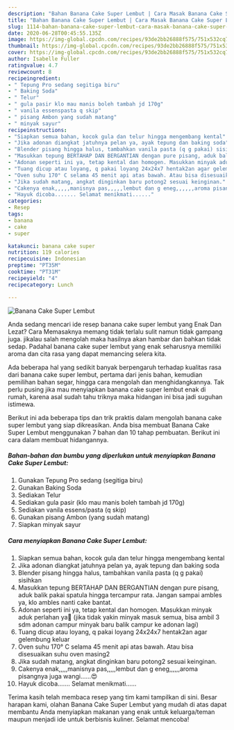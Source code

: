 ```yaml
---
description: "Bahan Banana Cake Super Lembut | Cara Masak Banana Cake Super Lembut Yang Sempurna"
title: "Bahan Banana Cake Super Lembut | Cara Masak Banana Cake Super Lembut Yang Sempurna"
slug: 1114-bahan-banana-cake-super-lembut-cara-masak-banana-cake-super-lembut-yang-sempurna
date: 2020-06-28T00:45:55.135Z
image: https://img-global.cpcdn.com/recipes/93de2bb26888f575/751x532cq70/banana-cake-super-lembut-foto-resep-utama.jpg
thumbnail: https://img-global.cpcdn.com/recipes/93de2bb26888f575/751x532cq70/banana-cake-super-lembut-foto-resep-utama.jpg
cover: https://img-global.cpcdn.com/recipes/93de2bb26888f575/751x532cq70/banana-cake-super-lembut-foto-resep-utama.jpg
author: Isabelle Fuller
ratingvalue: 4.7
reviewcount: 8
recipeingredient:
- " Tepung Pro sedang segitiga biru"
- " Baking Soda"
- " Telur"
- " gula pasir klo mau manis boleh tambah jd 170g"
- " vanila essenspasta q skip"
- " pisang Ambon yang sudah matang"
- " minyak sayur"
recipeinstructions:
- "Siapkan semua bahan, kocok gula dan telur hingga mengembang kental"
- "Jika adonan diangkat jatuhnya pelan ya, ayak tepung dan baking soda"
- "Blender pisang hingga halus, tambahkan vanila pasta (q g pakai) sisihkan"
- "Masukkan tepung BERTAHAP DAN BERGANTIAN dengan pure pisang, aduk balik pakai spatula hingga tercampur rata. Jangan sampai ambles ya, klo ambles nanti cake bantat."
- "Adonan seperti ini ya, tetap kental dan homogen. Masukkan minyak aduk perlahan ya🤗 (jika tidak yakin minyak masuk semua, bisa ambil 3 sdm adonan campur minyak baru balik campur ke adonan lagi)"
- "Tuang dicup atau loyang, q pakai loyang 24x24x7 hentak2an agar gelembung keluar"
- "Oven suhu 170° C selama 45 menit api atas bawah. Atau bisa disesuaikan suhu oven masing2"
- "Jika sudah matang, angkat dinginkan baru potong2 sesuai keinginan."
- "Cakenya enak,,,,,manisnya pas,,,,,lembut dan g eneg,,,,,,aroma pisangnya juga wangi......😍"
- "Hayuk dicoba....... Selamat menikmati......"
categories:
- Resep
tags:
- banana
- cake
- super

katakunci: banana cake super 
nutrition: 119 calories
recipecuisine: Indonesian
preptime: "PT35M"
cooktime: "PT31M"
recipeyield: "4"
recipecategory: Lunch

---
```



![Banana Cake Super Lembut](https://img-global.cpcdn.com/recipes/93de2bb26888f575/751x532cq70/banana-cake-super-lembut-foto-resep-utama.jpg)

Anda sedang mencari ide resep banana cake super lembut yang Enak Dan Lezat? Cara Memasaknya memang tidak terlalu sulit namun tidak gampang juga. jikalau salah mengolah maka hasilnya akan hambar dan bahkan tidak sedap. Padahal banana cake super lembut yang enak seharusnya memiliki aroma dan cita rasa yang dapat memancing selera kita.

Ada beberapa hal yang sedikit banyak berpengaruh terhadap kualitas rasa dari banana cake super lembut, pertama dari jenis bahan, kemudian pemilihan bahan segar, hingga cara mengolah dan menghidangkannya. Tak perlu pusing jika mau menyiapkan banana cake super lembut enak di rumah, karena asal sudah tahu triknya maka hidangan ini bisa jadi suguhan istimewa.




Berikut ini ada beberapa tips dan trik praktis dalam mengolah banana cake super lembut yang siap dikreasikan. Anda bisa membuat Banana Cake Super Lembut menggunakan 7 bahan dan 10 tahap pembuatan. Berikut ini cara dalam membuat hidangannya.

<!--inarticleads1-->

##### Bahan-bahan dan bumbu yang diperlukan untuk menyiapkan Banana Cake Super Lembut:

1. Gunakan  Tepung Pro sedang (segitiga biru)
1. Gunakan  Baking Soda
1. Sediakan  Telur
1. Sediakan  gula pasir (klo mau manis boleh tambah jd 170g)
1. Sediakan  vanila essens/pasta (q skip)
1. Gunakan  pisang Ambon (yang sudah matang)
1. Siapkan  minyak sayur




<!--inarticleads2-->

##### Cara menyiapkan Banana Cake Super Lembut:

1. Siapkan semua bahan, kocok gula dan telur hingga mengembang kental
1. Jika adonan diangkat jatuhnya pelan ya, ayak tepung dan baking soda
1. Blender pisang hingga halus, tambahkan vanila pasta (q g pakai) sisihkan
1. Masukkan tepung BERTAHAP DAN BERGANTIAN dengan pure pisang, aduk balik pakai spatula hingga tercampur rata. Jangan sampai ambles ya, klo ambles nanti cake bantat.
1. Adonan seperti ini ya, tetap kental dan homogen. Masukkan minyak aduk perlahan ya🤗 (jika tidak yakin minyak masuk semua, bisa ambil 3 sdm adonan campur minyak baru balik campur ke adonan lagi)
1. Tuang dicup atau loyang, q pakai loyang 24x24x7 hentak2an agar gelembung keluar
1. Oven suhu 170° C selama 45 menit api atas bawah. Atau bisa disesuaikan suhu oven masing2
1. Jika sudah matang, angkat dinginkan baru potong2 sesuai keinginan.
1. Cakenya enak,,,,,manisnya pas,,,,,lembut dan g eneg,,,,,,aroma pisangnya juga wangi......😍
1. Hayuk dicoba....... Selamat menikmati......




Terima kasih telah membaca resep yang tim kami tampilkan di sini. Besar harapan kami, olahan Banana Cake Super Lembut yang mudah di atas dapat membantu Anda menyiapkan makanan yang enak untuk keluarga/teman maupun menjadi ide untuk berbisnis kuliner. Selamat mencoba!
